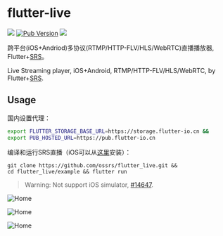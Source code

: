 # flutter-live

![](https://ossrs.net/gif/v1/sls.gif?site=github.com&path=/srs/flutter_live)
[![Pub Version](https://img.shields.io/pub/v/flutter_live)](https://pub.dev/packages/flutter_live)
[![](https://cloud.githubusercontent.com/assets/2777660/22814959/c51cbe72-ef92-11e6-81cc-32b657b285d5.png)](https://github.com/ossrs/srs/wiki/v1_CN_Contact#wechat)

跨平台(iOS+Andriod)多协议(RTMP/HTTP-FLV/HLS/WebRTC)直播播放器, Flutter+[SRS](https://github.com/ossrs/srs)。

Live Streaming player, iOS+Android, RTMP/HTTP-FLV/HLS/WebRTC, by Flutter+[SRS](https://github.com/ossrs/srs).

## Usage

国内设置代理：

```bash
export FLUTTER_STORAGE_BASE_URL=https://storage.flutter-io.cn && 
export PUB_HOSTED_URL=https://pub.flutter-io.cn
```

编译和运行SRS直播（iOS可以从[这里](https://ossrs.net)安装）：

```
git clone https://github.com/ossrs/flutter_live.git &&
cd flutter_live/example && flutter run
```

> Warning: Not support iOS simulator, [#14647](https://github.com/flutter/flutter/issues/14647).

![Home](https://ossrs.net/srs.release/images/01-home-02.jpg)

![Home](https://ossrs.net/srs.release/images/02-show-01.jpg)

![Home](https://ossrs.net/srs.release/images/03-realtime.jpg)

